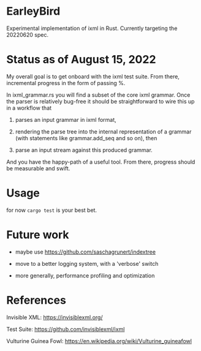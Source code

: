 # EarleyBird
Experimental implementation of ixml in Rust. Currently targeting the 20220620 spec.

# Status as of August 15, 2022

My overall goal is to get onboard with the ixml test suite. From there, incremental progress in the form of passing %.

In ixml_grammar.rs you will find a subset of the core ixml grammar. Once the parser is relatively bug-free it should be straightforward to wire this up in a workflow that

1) parses an input grammar in ixml format,

2) rendering the parse tree into the internal representation of a grammar (with statements like grammar.add_seq and so on), then

3) parse an input stream against this produced grammar.

And you have the happy-path of a useful tool. From there, progress should be measurable and swift.

# Usage

for now `cargo test` is your best bet.

# Future work

* maybe use https://github.com/saschagrunert/indextree

* move to a better logging system, with a 'verbose' switch

* more generally, performance profiling and optimization


# References

Invisible XML: https://invisiblexml.org/

Test Suite: https://github.com/invisiblexml/ixml

Vulturine Guinea Fowl: https://en.wikipedia.org/wiki/Vulturine_guineafowl